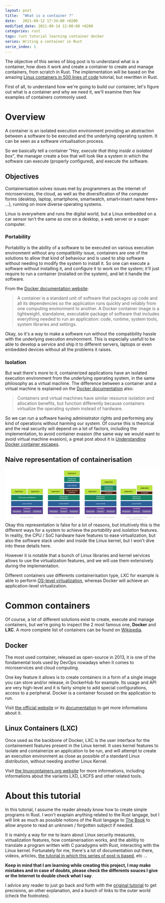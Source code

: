 ```yaml
---
layout: post
title:  "What is a container ?"
date:   2021-09-12 17:34:00 +0200
modified_date: 2021-09-14 12:00:00 +0200
categories: rust
tags: rust tutorial learning container docker
series: Writing a container in Rust
serie_index: 1
---
```


The objective of this series of blog post is to understand what is a container, how does it work
and create a container to create and manage containers, from scratch in Rust.
The implementation will be based on the amazing
[Linux containers in 500 lines of code][linux-containers-tutorial] tutorial, but rewritten in Rust.

First of all, to understand how we're going to build our container,
let's figure out what is a container and why we need it,
we'll examine then few examples of containers commonly used.

# Overview

A container is an isolated execution environment providing an abstraction between a software to be
executed and the underlying operating system. It can be seen as a software virtualisation process.

So we basically tell a container "*Hey, execute that thing inside a isolated box*", the
manager create a box that will look like a system in which the software can execute
(properly configured), and execute the software.

## Objectives

Containerisation solves issues met by programmers as the internet of microservices, the cloud, as
well as the diversification of the computer forms (desktop, laptop, smartphone, smartwatch,
smart\<insert name here\> ...), running on more diverse operating systems.

Linux is everywhere and runs the digital world, but a Linux embedded on a car sensor isn't the same
as one on a desktop, a web server or a super computer.

### Portability
Portability is the ability of a software to be executed on various execution environment without
any compatibility issue, containers are one of the solutions to allow that kind of behaviour and
is used to ship software without needing to modify the system to install it.
So one can execute a software without installing it, and configure it to work on the system;
it'll just require to run a container (installed on the system), and let it handle the
software.

From the [Docker documentation website][docker-website-whatisdocker]:
> A container is a standard unit of software that packages up code and all its dependencies so the
> application runs quickly and reliably from one computing environment to another.
> A Docker container image is a lightweight, standalone, executable package of software that
> includes everything needed to run an application: code, runtime, system tools, system libraries
> and settings.

Okay, so it's a way to make a software run without the compatibility hassle with the underlying
execution environment. This is especially usefull to be able to develop a service and ship it to
different servers, laptops or even embedded devices without all the problems it raises.

### Isolation
But wait there's more to it, containerized applications have an isolated execution
environment from the underlying operating system, in the same philosophy as a virtual machine.
The difference between a container and a virtual machine is explained on the
[Docker documentation][docker-website-whatisdocker] also:
> Containers and virtual machines have similar resource isolation and allocation benefits,
> but function differently because containers virtualize the operating system instead of hardware.

So we can run a software having administrator rights and performing any kind of operations without
harming our system. Of course this is theorical and the real security will depend on a lot of
factors, including the implementation, to avoid container evasion (the same way we would want to
avoid virtual machine evasion), a great post about it is
[Understanding Docker container escapes][understand-docker-container-escape].

## Naive representation of containerisation
![Do not trust this image](/assets/images/container_in_rust_part1/system_virtualmachine_container.png)
Okay this representation is false for a lot of reasons, but intuitively this is the different
ways for a system to achieve the *portability* and *isolation* features.
In reality, the CPU / SoC hardware have features to ease virtualization, but also the software
stack under and inside the Linux kernel, but I won't dive into these details here.

However it is notable that a bunch of Linux libraries and kernel services allows
to use the virtualization features, and we will use them extensively during the implementation.

Different containers use differents containerisation type, LXC for example is able to perform
[OS-level virtualization][os-level-virtualization-wikipedia], whereas Docker will achieve an
application-level virtualization.

# Common containers

Of course, a lot of different solutions exist to create, execute and manage containers,
but we're going to inspect the 2 most famous one, **Docker** and **LXC**.
A more complete list of containers can be found on [Wikipedia][list-linux-containers].

## Docker
The most used container, released as open-source in 2013, it is one of the fondamental tools used by
DevOps nowadays when it comes to microservices and cloud computing.

One key feature it allows is to create containers in a form of a single image you can store and/or
release, in DockerHub for example.
Its usage and API are very high-level and it is fairly simple to add special configurations,
access to a peripheral.
Docker is a container focused on the application to run.

Visit [the official website][docker-website] or its [documentation][docker-documentation] to get
more informations about it.

## Linux Containers (LXC)
Once used as the backbone of Docker, LXC is the user interface for the containement features
present in the Linux kernel.
It uses kernel features to isolate and containerize an application to be run, and will attempt to
create an execution environment as close as possible of a standard Linux distribution, without
needing another Linux Kernel.

Visit [the linuxcontainers.org website][lxc-website] for more informations, including informations
about the variants LXD, LXCFS and other related tools.

# About this tutorial

In this tutorial, I assume the reader already know how to create simple programs in Rust.
I won't exaplain anything related to the Rust langage, but I will link as much as possible
notions of the Rust langage to [The Book][rust-the-book] to allow anyone to read an
unknown / forgotten subject if needed.

It is mainly a way for me to learn about Linux security measures, virtualization features,
how containerisation works, and the abilitiy to translate a program written with C paradygms
with Rust, interacting with the Linux kernel.
Fortunately for me, there's a lot of documentation out there, videos, articles,
[the tutorial in which this series of post is based][linux-containers-tutorial], etc ... 

**Keep in mind that I am learning while creating this project, I may make mistakes and in case
of doubts, please check the differents souces I give or the Internet to double check what I say**.

I advice any reader to just go back and forth with the [original tutorial][linux-containers-tutorial]
to get precisions, an other explanation, and a bunch of links to the outer world
(check the footnotes).

[docker-website-whatisdocker]: https://www.docker.com/resources/what-container
[linux-containers-tutorial]: https://blog.lizzie.io/linux-containers-in-500-loc.html
[understand-docker-container-escape]: https://blog.trailofbits.com/2019/07/19/understanding-docker-container-escapes/
[list-linux-containers]: https://en.wikipedia.org/wiki/List_of_Linux_containers
[docker-website]: https://www.docker.com/
[docker-documentation]: https://docs.docker.com/
[lxc-website]: https://linuxcontainers.org/lxc/introduction/
[os-level-virtualization-wikipedia]: https://en.wikipedia.org/wiki/OS-level_virtualization
[rust-the-book]: https://doc.rust-lang.org/book/
